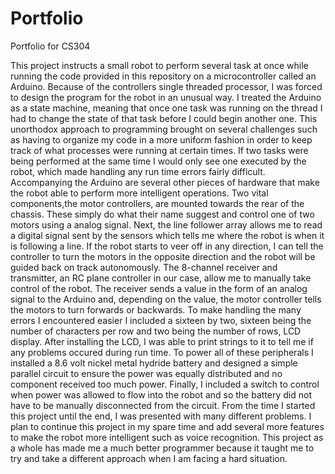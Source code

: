 # Portfolio
Portfolio for CS304

This project instructs a small robot to perform several task at once while running the code provided in this repository on a microcontroller called an Arduino. Because of the controllers single threaded processor, I was forced to design the program for the robot in an unusual way. I treated the Arduino as a state machine, meaning that once one task was running on the thread I had to change the state of that task before I could begin another one. This unorthodox approach to programming brought on several challenges such as having to organize my code in a more uniform fashion in order to keep track of what processes were running at certain times. If two tasks were being performed at the same time I would only see one executed by the robot, which made handling any run time errors fairly difficult. 
  Accompanying the Arduino are several other pieces of hardware that make the robot able to perform more intelligent operations. Two vital components,the motor controllers, are mounted towards the rear of the chassis. These simply do what their name suggest and control one of two motors using a analog signal. Next, the line follower array allows me to read a digital signal sent by the sensors which tells me where the robot is when it is following a line. If the robot starts to veer off in any direction, I can tell the controller to turn the motors in the opposite direction and the robot will be guided back on track autonomously. The 8-channel receiver and transmitter, an RC plane controller in our case, allow me to manually take control of the robot. The receiver sends a value in the form of an analog signal to the Arduino and, depending on the value, the motor controller tells the motors to turn forwards or backwards. To make handling the many errors I encountered easier I included a sixteen by two, sixteen being the number of characters per row and two being the number of rows, LCD display. After installing the LCD, I was able to print strings to it to tell me if any problems occured during run time. To power all of these peripherals I installed a 8.6 volt nickel metal hydride battery and designed a simple parallel circuit to ensure the power was equally distributed and no component received too much power. Finally, I included a switch to control when power was allowed to flow into the robot and so the battery did not have to be manually disconnected from the circuit. 
  From the time I started this project until the end, I was presented with many different problems. I plan to continue this project in my spare time and add several more features to make the robot more intelligent such as voice recognition. This project as a whole has made me a much better programmer because it taught me to try and take a different approach when I am facing a hard situation. 

  
